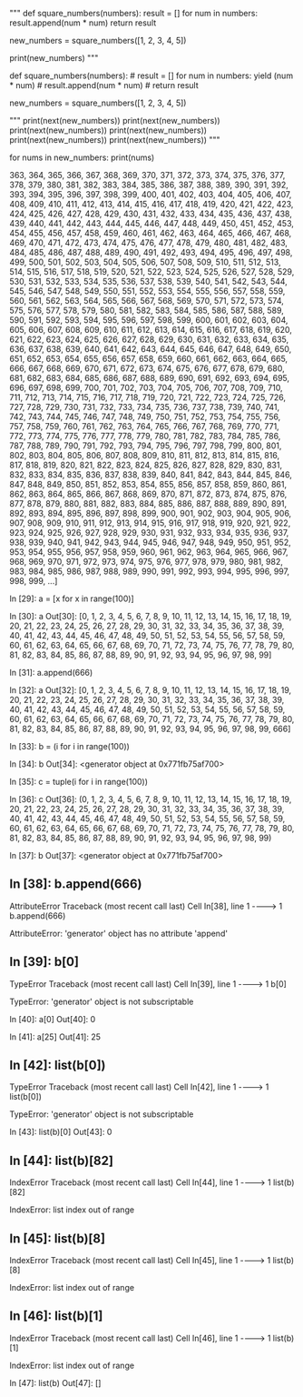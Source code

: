 """ def square_numbers(numbers):
    result = []
    for num in numbers:
        result.append(num * num)
    return result

new_numbers = square_numbers([1, 2, 3, 4, 5])

print(new_numbers) """

def square_numbers(numbers):
    # result = []
    for num in numbers:
        yield (num * num)
        # result.append(num * num)
    # return result

new_numbers = square_numbers([1, 2, 3, 4, 5])

""" print(next(new_numbers))
print(next(new_numbers))
print(next(new_numbers))
print(next(new_numbers))
print(next(new_numbers))
print(next(new_numbers)) """

for nums in new_numbers:
    print(nums)

 363,
 364,
 365,
 366,
 367,
 368,
 369,
 370,
 371,
 372,
 373,
 374,
 375,
 376,
 377,
 378,
 379,
 380,
 381,
 382,
 383,
 384,
 385,
 386,
 387,
 388,
 389,
 390,
 391,
 392,
 393,
 394,
 395,
 396,
 397,
 398,
 399,
 400,
 401,
 402,
 403,
 404,
 405,
 406,
 407,
 408,
 409,
 410,
 411,
 412,
 413,
 414,
 415,
 416,
 417,
 418,
 419,
 420,
 421,
 422,
 423,
 424,
 425,
 426,
 427,
 428,
 429,
 430,
 431,
 432,
 433,
 434,
 435,
 436,
 437,
 438,
 439,
 440,
 441,
 442,
 443,
 444,
 445,
 446,
 447,
 448,
 449,
 450,
 451,
 452,
 453,
 454,
 455,
 456,
 457,
 458,
 459,
 460,
 461,
 462,
 463,
 464,
 465,
 466,
 467,
 468,
 469,
 470,
 471,
 472,
 473,
 474,
 475,
 476,
 477,
 478,
 479,
 480,
 481,
 482,
 483,
 484,
 485,
 486,
 487,
 488,
 489,
 490,
 491,
 492,
 493,
 494,
 495,
 496,
 497,
 498,
 499,
 500,
 501,
 502,
 503,
 504,
 505,
 506,
 507,
 508,
 509,
 510,
 511,
 512,
 513,
 514,
 515,
 516,
 517,
 518,
 519,
 520,
 521,
 522,
 523,
 524,
 525,
 526,
 527,
 528,
 529,
 530,
 531,
 532,
 533,
 534,
 535,
 536,
 537,
 538,
 539,
 540,
 541,
 542,
 543,
 544,
 545,
 546,
 547,
 548,
 549,
 550,
 551,
 552,
 553,
 554,
 555,
 556,
 557,
 558,
 559,
 560,
 561,
 562,
 563,
 564,
 565,
 566,
 567,
 568,
 569,
 570,
 571,
 572,
 573,
 574,
 575,
 576,
 577,
 578,
 579,
 580,
 581,
 582,
 583,
 584,
 585,
 586,
 587,
 588,
 589,
 590,
 591,
 592,
 593,
 594,
 595,
 596,
 597,
 598,
 599,
 600,
 601,
 602,
 603,
 604,
 605,
 606,
 607,
 608,
 609,
 610,
 611,
 612,
 613,
 614,
 615,
 616,
 617,
 618,
 619,
 620,
 621,
 622,
 623,
 624,
 625,
 626,
 627,
 628,
 629,
 630,
 631,
 632,
 633,
 634,
 635,
 636,
 637,
 638,
 639,
 640,
 641,
 642,
 643,
 644,
 645,
 646,
 647,
 648,
 649,
 650,
 651,
 652,
 653,
 654,
 655,
 656,
 657,
 658,
 659,
 660,
 661,
 662,
 663,
 664,
 665,
 666,
 667,
 668,
 669,
 670,
 671,
 672,
 673,
 674,
 675,
 676,
 677,
 678,
 679,
 680,
 681,
 682,
 683,
 684,
 685,
 686,
 687,
 688,
 689,
 690,
 691,
 692,
 693,
 694,
 695,
 696,
 697,
 698,
 699,
 700,
 701,
 702,
 703,
 704,
 705,
 706,
 707,
 708,
 709,
 710,
 711,
 712,
 713,
 714,
 715,
 716,
 717,
 718,
 719,
 720,
 721,
 722,
 723,
 724,
 725,
 726,
 727,
 728,
 729,
 730,
 731,
 732,
 733,
 734,
 735,
 736,
 737,
 738,
 739,
 740,
 741,
 742,
 743,
 744,
 745,
 746,
 747,
 748,
 749,
 750,
 751,
 752,
 753,
 754,
 755,
 756,
 757,
 758,
 759,
 760,
 761,
 762,
 763,
 764,
 765,
 766,
 767,
 768,
 769,
 770,
 771,
 772,
 773,
 774,
 775,
 776,
 777,
 778,
 779,
 780,
 781,
 782,
 783,
 784,
 785,
 786,
 787,
 788,
 789,
 790,
 791,
 792,
 793,
 794,
 795,
 796,
 797,
 798,
 799,
 800,
 801,
 802,
 803,
 804,
 805,
 806,
 807,
 808,
 809,
 810,
 811,
 812,
 813,
 814,
 815,
 816,
 817,
 818,
 819,
 820,
 821,
 822,
 823,
 824,
 825,
 826,
 827,
 828,
 829,
 830,
 831,
 832,
 833,
 834,
 835,
 836,
 837,
 838,
 839,
 840,
 841,
 842,
 843,
 844,
 845,
 846,
 847,
 848,
 849,
 850,
 851,
 852,
 853,
 854,
 855,
 856,
 857,
 858,
 859,
 860,
 861,
 862,
 863,
 864,
 865,
 866,
 867,
 868,
 869,
 870,
 871,
 872,
 873,
 874,
 875,
 876,
 877,
 878,
 879,
 880,
 881,
 882,
 883,
 884,
 885,
 886,
 887,
 888,
 889,
 890,
 891,
 892,
 893,
 894,
 895,
 896,
 897,
 898,
 899,
 900,
 901,
 902,
 903,
 904,
 905,
 906,
 907,
 908,
 909,
 910,
 911,
 912,
 913,
 914,
 915,
 916,
 917,
 918,
 919,
 920,
 921,
 922,
 923,
 924,
 925,
 926,
 927,
 928,
 929,
 930,
 931,
 932,
 933,
 934,
 935,
 936,
 937,
 938,
 939,
 940,
 941,
 942,
 943,
 944,
 945,
 946,
 947,
 948,
 949,
 950,
 951,
 952,
 953,
 954,
 955,
 956,
 957,
 958,
 959,
 960,
 961,
 962,
 963,
 964,
 965,
 966,
 967,
 968,
 969,
 970,
 971,
 972,
 973,
 974,
 975,
 976,
 977,
 978,
 979,
 980,
 981,
 982,
 983,
 984,
 985,
 986,
 987,
 988,
 989,
 990,
 991,
 992,
 993,
 994,
 995,
 996,
 997,
 998,
 999,
 ...]

In [29]: a = [x for x in range(100)]

In [30]: a
Out[30]: 
[0,
 1,
 2,
 3,
 4,
 5,
 6,
 7,
 8,
 9,
 10,
 11,
 12,
 13,
 14,
 15,
 16,
 17,
 18,
 19,
 20,
 21,
 22,
 23,
 24,
 25,
 26,
 27,
 28,
 29,
 30,
 31,
 32,
 33,
 34,
 35,
 36,
 37,
 38,
 39,
 40,
 41,
 42,
 43,
 44,
 45,
 46,
 47,
 48,
 49,
 50,
 51,
 52,
 53,
 54,
 55,
 56,
 57,
 58,
 59,
 60,
 61,
 62,
 63,
 64,
 65,
 66,
 67,
 68,
 69,
 70,
 71,
 72,
 73,
 74,
 75,
 76,
 77,
 78,
 79,
 80,
 81,
 82,
 83,
 84,
 85,
 86,
 87,
 88,
 89,
 90,
 91,
 92,
 93,
 94,
 95,
 96,
 97,
 98,
 99]

In [31]: a.append(666)

In [32]: a
Out[32]: 
[0,
 1,
 2,
 3,
 4,
 5,
 6,
 7,
 8,
 9,
 10,
 11,
 12,
 13,
 14,
 15,
 16,
 17,
 18,
 19,
 20,
 21,
 22,
 23,
 24,
 25,
 26,
 27,
 28,
 29,
 30,
 31,
 32,
 33,
 34,
 35,
 36,
 37,
 38,
 39,
 40,
 41,
 42,
 43,
 44,
 45,
 46,
 47,
 48,
 49,
 50,
 51,
 52,
 53,
 54,
 55,
 56,
 57,
 58,
 59,
 60,
 61,
 62,
 63,
 64,
 65,
 66,
 67,
 68,
 69,
 70,
 71,
 72,
 73,
 74,
 75,
 76,
 77,
 78,
 79,
 80,
 81,
 82,
 83,
 84,
 85,
 86,
 87,
 88,
 89,
 90,
 91,
 92,
 93,
 94,
 95,
 96,
 97,
 98,
 99,
 666]

In [33]: b = (i for i in range(100))

In [34]: b
Out[34]: <generator object <genexpr> at 0x771fb75af700>

In [35]: c = tuple(i for i in range(100))

In [36]: c
Out[36]: 
(0,
 1,
 2,
 3,
 4,
 5,
 6,
 7,
 8,
 9,
 10,
 11,
 12,
 13,
 14,
 15,
 16,
 17,
 18,
 19,
 20,
 21,
 22,
 23,
 24,
 25,
 26,
 27,
 28,
 29,
 30,
 31,
 32,
 33,
 34,
 35,
 36,
 37,
 38,
 39,
 40,
 41,
 42,
 43,
 44,
 45,
 46,
 47,
 48,
 49,
 50,
 51,
 52,
 53,
 54,
 55,
 56,
 57,
 58,
 59,
 60,
 61,
 62,
 63,
 64,
 65,
 66,
 67,
 68,
 69,
 70,
 71,
 72,
 73,
 74,
 75,
 76,
 77,
 78,
 79,
 80,
 81,
 82,
 83,
 84,
 85,
 86,
 87,
 88,
 89,
 90,
 91,
 92,
 93,
 94,
 95,
 96,
 97,
 98,
 99)

In [37]: b
Out[37]: <generator object <genexpr> at 0x771fb75af700>

In [38]: b.append(666)
---------------------------------------------------------------------------
AttributeError                            Traceback (most recent call last)
Cell In[38], line 1
----> 1 b.append(666)

AttributeError: 'generator' object has no attribute 'append'

In [39]: b[0]
---------------------------------------------------------------------------
TypeError                                 Traceback (most recent call last)
Cell In[39], line 1
----> 1 b[0]

TypeError: 'generator' object is not subscriptable

In [40]: a[0]
Out[40]: 0

In [41]: a[25]
Out[41]: 25

In [42]: list(b[0])
---------------------------------------------------------------------------
TypeError                                 Traceback (most recent call last)
Cell In[42], line 1
----> 1 list(b[0])

TypeError: 'generator' object is not subscriptable

In [43]: list(b)[0]
Out[43]: 0

In [44]: list(b)[82]
---------------------------------------------------------------------------
IndexError                                Traceback (most recent call last)
Cell In[44], line 1
----> 1 list(b)[82]

IndexError: list index out of range

In [45]: list(b)[8]
---------------------------------------------------------------------------
IndexError                                Traceback (most recent call last)
Cell In[45], line 1
----> 1 list(b)[8]

IndexError: list index out of range

In [46]: list(b)[1]
---------------------------------------------------------------------------
IndexError                                Traceback (most recent call last)
Cell In[46], line 1
----> 1 list(b)[1]

IndexError: list index out of range

In [47]: list(b)
Out[47]: []
